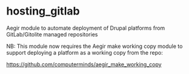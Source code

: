 hosting_gitlab
==============

Aegir module to automate deployment of Drupal platforms from GitLab/Gitolite managed repositories

NB: This module now requires the Aegir make working copy module 
to support deploying a platform as a working copy from the repo:

https://github.com/computerminds/aegir_make_working_copy